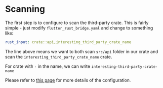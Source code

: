 # Scanning

The first step is to configure to scan the third-party crate.
This is fairly simple - just modify `flutter_rust_bridge.yaml` and change to something like:

```yaml
rust_input: crate::api,interesting_third_party_crate_name
```

The line above means we want to both scan `src/api` folder in our crate and scan the `interesting_third_party_crate_name` crate.

For crate with `-` in the name, we can write `interesting-third-party-crate-name`

Please refer to [this page](../../misc-features/multi-input) for more details of the configuration.
